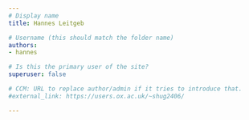 ```yaml
---
# Display name
title: Hannes Leitgeb

# Username (this should match the folder name)
authors:
- hannes

# Is this the primary user of the site?
superuser: false

# CCM: URL to replace author/admin if it tries to introduce that.
#external_link: https://users.ox.ac.uk/~shug2406/

---
```

